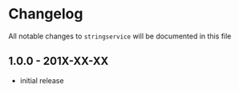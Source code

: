 # Changelog

All notable changes to `stringservice` will be documented in this file

## 1.0.0 - 201X-XX-XX

- initial release
